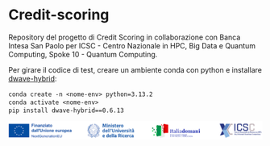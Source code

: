 # Credit-scoring

Repository del progetto di Credit Scoring in collaborazione con Banca Intesa San Paolo per ICSC - Centro Nazionale in HPC, Big Data e Quantum Computing, Spoke 10 - Quantum Computing.

Per girare il codice di test, creare un ambiente conda con python e installare [dwave-hybrid](https://docs.ocean.dwavesys.com/en/stable/docs_hybrid/sdk_index.html):

```
conda create -n <nome-env> python=3.13.2
conda activate <nome-env>
pip install dwave-hybrid==0.6.13
```

<img src="ICSC-logo.png" width="1000">
